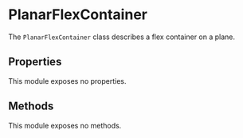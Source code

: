 # PlanarFlexContainer

The `PlanarFlexContainer` class describes a flex container on a plane.

## Properties

This module exposes no properties.

## Methods

This module exposes no methods.

